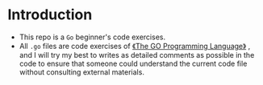 # Introduction
- This repo is a `Go` beginner's code exercises.
- All `.go` files are code exercises of [《The GO Programming Language》](http://books.studygolang.com/gopl-zh/) , and I will try my best to writes as detailed comments as possible in the code to ensure that someone could understand the current code file without consulting external materials.